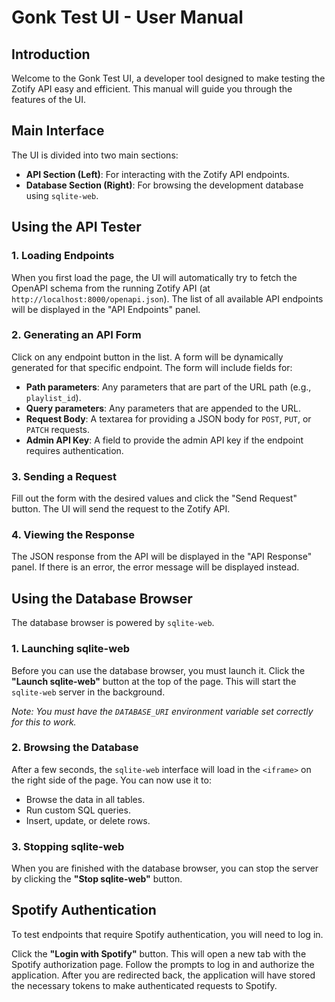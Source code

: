# Gonk Test UI - User Manual

## Introduction

Welcome to the Gonk Test UI, a developer tool designed to make testing the Zotify API easy and efficient. This manual will guide you through the features of the UI.

## Main Interface

The UI is divided into two main sections:
-   **API Section (Left)**: For interacting with the Zotify API endpoints.
-   **Database Section (Right)**: For browsing the development database using `sqlite-web`.

## Using the API Tester

### 1. Loading Endpoints

When you first load the page, the UI will automatically try to fetch the OpenAPI schema from the running Zotify API (at `http://localhost:8000/openapi.json`). The list of all available API endpoints will be displayed in the "API Endpoints" panel.

### 2. Generating an API Form

Click on any endpoint button in the list. A form will be dynamically generated for that specific endpoint. The form will include fields for:
-   **Path parameters**: Any parameters that are part of the URL path (e.g., `playlist_id`).
-   **Query parameters**: Any parameters that are appended to the URL.
-   **Request Body**: A textarea for providing a JSON body for `POST`, `PUT`, or `PATCH` requests.
-   **Admin API Key**: A field to provide the admin API key if the endpoint requires authentication.

### 3. Sending a Request

Fill out the form with the desired values and click the "Send Request" button. The UI will send the request to the Zotify API.

### 4. Viewing the Response

The JSON response from the API will be displayed in the "API Response" panel. If there is an error, the error message will be displayed instead.

## Using the Database Browser

The database browser is powered by `sqlite-web`.

### 1. Launching sqlite-web

Before you can use the database browser, you must launch it. Click the **"Launch sqlite-web"** button at the top of the page. This will start the `sqlite-web` server in the background.

*Note: You must have the `DATABASE_URI` environment variable set correctly for this to work.*

### 2. Browsing the Database

After a few seconds, the `sqlite-web` interface will load in the `<iframe>` on the right side of the page. You can now use it to:
-   Browse the data in all tables.
-   Run custom SQL queries.
-   Insert, update, or delete rows.

### 3. Stopping sqlite-web

When you are finished with the database browser, you can stop the server by clicking the **"Stop sqlite-web"** button.

## Spotify Authentication

To test endpoints that require Spotify authentication, you will need to log in.

Click the **"Login with Spotify"** button. This will open a new tab with the Spotify authorization page. Follow the prompts to log in and authorize the application. After you are redirected back, the application will have stored the necessary tokens to make authenticated requests to Spotify.
